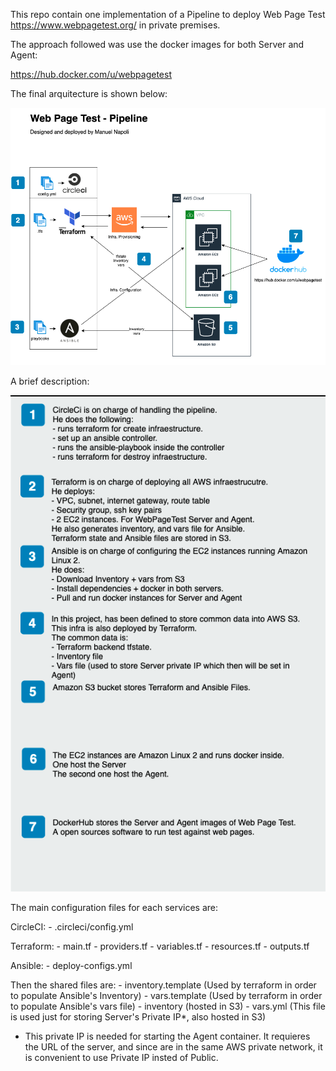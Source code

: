 This repo contain one implementation of a Pipeline to deploy Web Page Test https://www.webpagetest.org/ in private premises.

The approach followed was use the docker images for both Server and Agent:

https://hub.docker.com/u/webpagetest

The final arquitecture is shown below:

![alt text](https://github.com/manunapo/webpagetest-cicd/blob/master/Arquitecture.png?raw=true)

A brief description:

![alt text](https://github.com/manunapo/webpagetest-cicd/blob/master/Description.png?raw=true)

The main configuration files for each services are:

CircleCI:
    -   .circleci/config.yml

Terraform:
    -   main.tf
    -   providers.tf
    -   variables.tf
    -   resources.tf
    -   outputs.tf

Ansible:
    -   deploy-configs.yml


Then the shared files are:
    -   inventory.template (Used by terraform in order to populate Ansible's Inventory)
    -   vars.template (Used by terraform in order to populate Ansible's vars file)
    -   inventory (hosted in S3)
    -   vars.yml (This file is used just for storing Server's Private IP*, also hosted in S3)

* This private IP is needed for starting the Agent container. It requieres the URL of the server, and since are in the same AWS private network, it is convenient to use Private IP insted of Public.